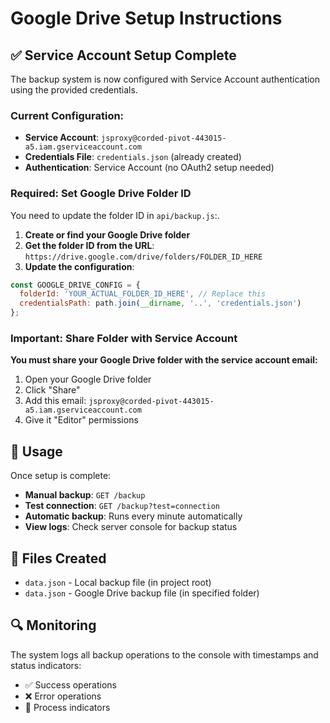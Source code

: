 # Google Drive Setup Instructions

## ✅ Service Account Setup Complete

The backup system is now configured with Service Account authentication using the provided credentials.

### Current Configuration:
- **Service Account**: `jsproxy@corded-pivot-443015-a5.iam.gserviceaccount.com`
- **Credentials File**: `credentials.json` (already created)
- **Authentication**: Service Account (no OAuth2 setup needed)

### Required: Set Google Drive Folder ID

You need to update the folder ID in `api/backup.js`:.

1. **Create or find your Google Drive folder**
2. **Get the folder ID from the URL**: `https://drive.google.com/drive/folders/FOLDER_ID_HERE`
3. **Update the configuration**:

```javascript
const GOOGLE_DRIVE_CONFIG = {
  folderId: 'YOUR_ACTUAL_FOLDER_ID_HERE', // Replace this
  credentialsPath: path.join(__dirname, '..', 'credentials.json')
};
```

### Important: Share Folder with Service Account

**You must share your Google Drive folder with the service account email:**

1. Open your Google Drive folder
2. Click "Share" 
3. Add this email: `jsproxy@corded-pivot-443015-a5.iam.gserviceaccount.com`
4. Give it "Editor" permissions

## 🚀 Usage

Once setup is complete:

- **Manual backup**: `GET /backup`
- **Test connection**: `GET /backup?test=connection`
- **Automatic backup**: Runs every minute automatically
- **View logs**: Check server console for backup status

## 📁 Files Created

- `data.json` - Local backup file (in project root)
- `data.json` - Google Drive backup file (in specified folder)

## 🔍 Monitoring

The system logs all backup operations to the console with timestamps and status indicators:
- ✅ Success operations
- ❌ Error operations
- 🔄 Process indicators
